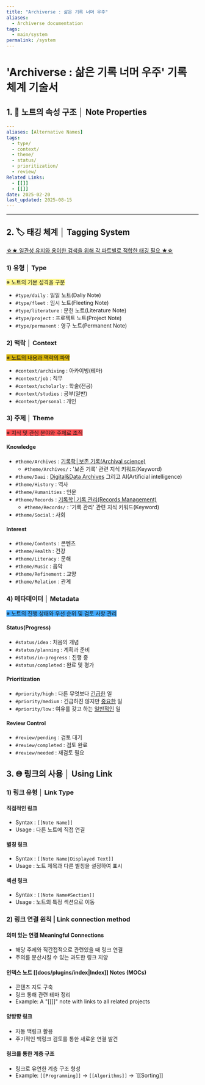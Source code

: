 ```yaml
---
title: "Archiverse : 삶은 기록 너머 우주"
aliases:
  - Archiverse documentation
tags:
  - main/system
permalink: /system
---
```

# 'Archiverse : 삶은 기록 너머 우주' 기록 체계 기술서
## 1. 📑 노트의 속성 구조 │ Note Properties

```yaml
---
aliases: [Alternative Names]
tags:
  - type/
  - context/
  - theme/
  - status/
  - prioritization/
  - review/
Related Links:
  - [[]]
  - [[]]
date: 2025-02-20
last_updated: 2025-08-15
---
```
---
## 2. 🏷️ 태깅 체계 │ Tagging System

<u>☆★ 일관성 유지와 용이한 검색을 위해 각 파트별로 적합한 태깅 필요 ★☆</u>

### **1) 유형 │ Type**

<span style="background:#fff88f">※ 노트의 기본 성격을 구분</span>
- `#type/daily` : 일일 노트(Daliy Note)
- `#type/fleet` : 임시 노트(Fleeting Note)
- `#type/literature` : 문헌 노트(Literature Note)
- `#type/project` : 프로젝트 노트(Project Note)
-  `#type/permanent` : 영구 노트(Permanent Note)

### **2) 맥락 │ Context**

<span style="background:#d4b106">※ 노트의 내용과 맥락의 파악</span>
- `#context/archiving` :  아카이빙(테마)
- `#context/job` : 직무
- `#context/scholarly` : 학술(전공)
- `#context/studies` : 공부(일반)
- `#context/personal` : 개인

### **3) 주제 │ Theme**

<span style="background:#ff4d4f">※ 지식 및 관심 분야와 주제로 조직</span> 
#### Knowledge
- `#theme/Archives` : <u>기록학│보존 기록(Archival science)</u>
	- `#theme/Archives/` : '보존 기록' 관련 지식 키워드(Keyword)
- `#theme/Daai` : <u>Digital&Data Archives</u> 그리고 AI(Artificial intelligence)
- `#theme/History` : 역사
- `#theme/Humanities` : 인문
- `#theme/Records` : <u>기록학│기록 관리(Records Management)</u>
	- `#theme/Records/` : '기록 관리' 관련 지식 키워드(Keyword)
- `#theme/Social` : 사회
####  Interest
- `#theme/Contents` : 콘텐츠
- `#theme/Health` : 건강
- `#theme/Literacy` :  문해
- `#theme/Music` : 음악
- `#theme/Refinement` : 교양
- `#theme/Relation` : 관계

### **4) 메타데이터 │ Metadata**

<span style="background:#40a9ff">※ 노트의 진행 상태와 우선 순위 및 검토 사항 관리</span>
#### Status(Progress)
- `#status/idea` : 처음의 개념
- `#status/planning` : 계획과 준비
- `#status/in-progress` : 진행 중
- `#status/completed` : 완료 및 평가
#### Prioritization
- `#priority/high` : 다른 무엇보다 <u>긴급한</u> 일
- `#priority/medium` : 긴급하진 않지만 <u>중요한</u> 일
- `#priority/low` : 여유를 갖고 하는 <u>일반적인</u> 일
#### Review Control
- `#review/pending` : 검토 대기
- `#review/completed` : 검토 완료
- `#review/needed` : 재검토 필요

## 3.  🌐 링크의 사용 │ Using Link

### **1) 링크 유형 │ Link Type**
#### 직접적인 링크
- Syntax : `[[Note Name]]`
- Usage : 다른 노트에 직접 연결
#### 별칭 링크
- Syntax : `[[Note Name|Displayed Text]]`
- Usage : 노트 제목과 다른 별칭을 설정하여 표시
#### 섹션 링크
 - Syntax : `[[Note Name#Section]]`
- Usage : 노트의 특정 섹션으로 이동

### **2) 링크 연결 원칙 | Link connection method**
#### 의미 있는 연결 Meaningful Connections
- 해당 주제와 직간접적으로 관련있을 때 링크 연결
- 주의를 분산시킬 수 있는 과도한 링크 지양
#### 인덱스 노트 [[docs/plugins/index|Index]] Notes (MOCs)
- 콘텐츠 지도 구축
- 링크 통해 관련 테마 정리
- Example: A "[[]]" note with links to all related projects
#### 양방향 링크
- 자동 백링크 활용
- 주기적인 백링크 검토를 통한 새로운 연결 발견
#### 링크를 통한 계층 구조
- 링크로 유연한 계층 구조 형성
- Example: `[[Programming]]` → `[[Algorithms]]` → `[[Sorting]]
